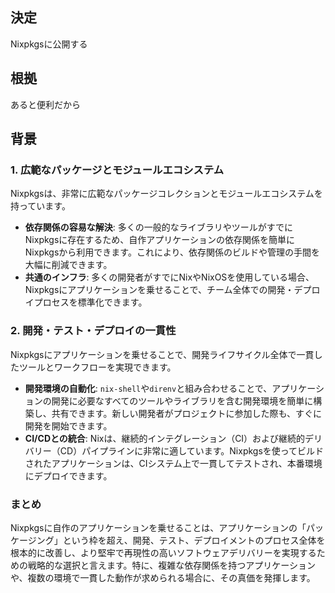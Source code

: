## 決定

Nixpkgsに公開する

## 根拠

あると便利だから

## 背景

### 1. 広範なパッケージとモジュールエコシステム

Nixpkgsは、非常に広範なパッケージコレクションとモジュールエコシステムを持っています。

* **依存関係の容易な解決**: 多くの一般的なライブラリやツールがすでにNixpkgsに存在するため、自作アプリケーションの依存関係を簡単にNixpkgsから利用できます。これにより、依存関係のビルドや管理の手間を大幅に削減できます。
* **共通のインフラ**: 多くの開発者がすでにNixやNixOSを使用している場合、Nixpkgsにアプリケーションを乗せることで、チーム全体での開発・デプロイプロセスを標準化できます。

### 2. 開発・テスト・デプロイの一貫性

Nixpkgsにアプリケーションを乗せることで、開発ライフサイクル全体で一貫したツールとワークフローを実現できます。

* **開発環境の自動化**: `nix-shell`や`direnv`と組み合わせることで、アプリケーションの開発に必要なすべてのツールやライブラリを含む開発環境を簡単に構築し、共有できます。新しい開発者がプロジェクトに参加した際も、すぐに開発を開始できます。
* **CI/CDとの統合**: Nixは、継続的インテグレーション（CI）および継続的デリバリー（CD）パイプラインに非常に適しています。Nixpkgsを使ってビルドされたアプリケーションは、CIシステム上で一貫してテストされ、本番環境にデプロイできます。

### まとめ

Nixpkgsに自作のアプリケーションを乗せることは、アプリケーションの「パッケージング」という枠を超え、開発、テスト、デプロイメントのプロセス全体を根本的に改善し、より堅牢で再現性の高いソフトウェアデリバリーを実現するための戦略的な選択と言えます。特に、複雑な依存関係を持つアプリケーションや、複数の環境で一貫した動作が求められる場合に、その真価を発揮します。
